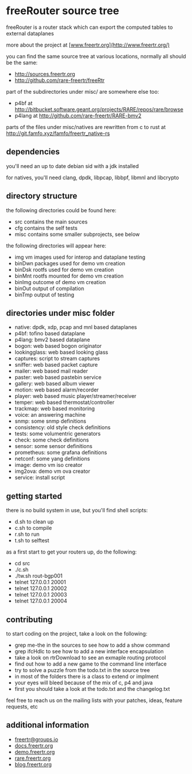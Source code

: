 # freeRouter source tree

freeRouter is a router stack which can export the computed tables to external dataplanes

more about the project at [www.freertr.org](http://www.freertr.org/)

you can find the same source tree at various locations, normally all should be the same:
* http://sources.freertr.org
* http://github.com/rare-freertr/freeRtr

part of the subdirectories under misc/ are somewhere else too:
* p4bf at http://bitbucket.software.geant.org/projects/RARE/repos/rare/browse
* p4lang at http://github.com/rare-freertr/RARE-bmv2

parts of the files under misc/natives are rewritten from c to rust at http://git.famfo.xyz/famfo/freertr_native-rs

## dependencies

you'll need an up to date debian sid with a jdk installed

for natives, you'll need clang, dpdk, libpcap, libbpf, libmnl and libcrypto

## directory structure

the following directories could be found here:
* src contains the main sources
* cfg contains the self tests
* misc contains some smaller subprojects, see below

the following directories will appear here:
* img vm images used for interop and dataplane testing
* binDwn packages used for demo vm creation
* binDsk rootfs used for demo vm creation
* binMnt rootfs mounted for demo vm creation
* binImg outcome of demo vm creation
* binOut output of compilation
* binTmp output of testing

## directories under misc folder

* native: dpdk, xdp, pcap and mnl based dataplanes
* p4bf: tofino based dataplane
* p4lang: bmv2 based dataplane
* bogon: web based bogon originator
* lookingglass: web based looking glass
* captures: script to stream captures
* sniffer: web based packet capture
* mailer: web based mail reader
* paster: web based pastebin service
* gallery: web based album viewer
* motion: web based alarm/recorder
* player: web based music player/streamer/receiver
* temper: web based thermostat/controller
* trackmap: web based monitoring
* voice: an answering machine
* snmp: some snmp definitions
* consistency: old style check definitions
* tests: some volumentric generators
* check: some check definitions
* sensor: some sensor definitions
* prometheus: some grafana definitions
* netconf: some yang definitions
* image: demo vm iso creator
* img2ova: demo vm ova creator
* service: install script

## getting started

there is no build system in use, but you'll find shell scripts:
* d.sh to clean up
* c.sh to compile
* r.sh to run
* t.sh to selftest

as a first start to get your routers up, do the following:
* cd src
* ./c.sh
* ./tw.sh rout-bgp001
* telnet 127.0.0.1 20001
* telnet 127.0.0.1 20002
* telnet 127.0.0.1 20003
* telnet 127.0.0.1 20004

## contributing

to start coding on the project, take a look on the following:
* grep me-the in the sources to see how to add a show command
* grep ifcHdlc to see how to add a new interface encapsulation
* take a look on rtrDownload to see an exmaple routing protocol
* find out how to add a new game to the command line interface
* try to solve a puzzle from the todo.txt in the source tree
* in most of the folders there is a class to extend or implment
* your eyes will bleed because of the mix of c, p4 and java
* first you should take a look at the todo.txt and the changelog.txt

feel free to reach us on the mailing lists with your patches, ideas, feature requests, etc

## additional information

* [freertr@groups.io](mailto:freertr@groups.io)
* [docs.freertr.org](http://docs.freertr.org/)
* [demo.freertr.org](http://demo.freertr.org/)
* [rare.freertr.org](http://rare.freertr.org/)
* [blog.freertr.org](http://blog.freertr.org/)
